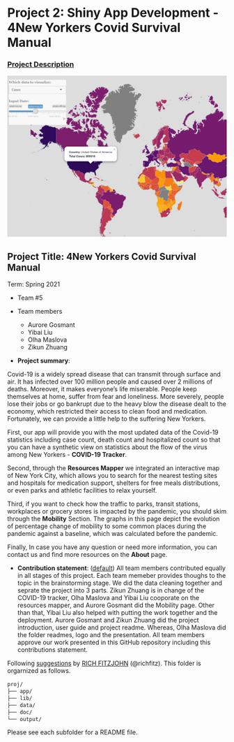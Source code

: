# Project 2: Shiny App Development - 4New Yorkers Covid Survival Manual

### [Project Description](doc/project2_desc.md)

![screenshot](doc/figs/map.jpg)

## Project Title: 4New Yorkers Covid Survival Manual
Term: Spring 2021

+ Team #5
+ Team members
	+ Aurore Gosmant
	+ Yibai Liu
	+ Olha Maslova
	+ Zikun Zhuang

+ **Project summary**: 

Covid-19 is a widely spread disease that can transmit through surface and air. It has infected over 100 million people and caused over 2 millions of deaths. Moreover, it makes everyone’s life miserable. People keep themselves at home, suffer from fear and loneliness. More severely, people lose their jobs or go bankrupt due to the heavy blow the disease dealt to the economy, which restricted their access to clean food and medication. Fortunately, we can provide a little help to the suffering New Yorkers. 

First, our app will provide you with the most updated data of the Covid-19 statistics including case count, death count and hospitalized count so that you can have a synthetic view on statistics about the flow of the virus among New Yorkers - **COVID-19 Tracker**.

Second, through the **Resources Mapper** we integrated an interactive map of New York City, which allows you to search for the nearest testing sites and hospitals for medication support, shelters for free meals distributions, or even parks and athletic facilities to relax yourself.

Third, if you want to check how the traffic to parks, transit stations, workplaces or grocery stores is impacted by the pandemic, you should skim through the **Mobility** Section. The graphs in this page depict the evolution of percentage change of mobility to some common places during the pandemic against a baseline, which was calculated before the pandemic.

Finally, In case you have any question or need more information, you can contact us and find more resources on the **About** page.

+ **Contribution statement**: ([default](doc/a_note_on_contributions.md)) All team members contributed equally in all stages of this project. Each team memeber provides thoughs to the topic in the brainstorming stage. We did the data cleaning together and seprate the project into 3 parts. Zikun Zhuang is in change of the COVID-19 tracker, Olha Maslova and Yibai Liu cooporate on the resources mapper, and Aurore Gosmant did the Mobility page. Other than that, Yibai Liu also helped with putting the work together and the deployment. Aurore Gosmant and Zikun Zhuang did the project introduction, user guide and project readme. Whereas, Olha Maslova did the folder readmes, logo and the presentation. All team members approve our work presented in this GitHub repository including this contributions statement.  

Following [suggestions](http://nicercode.github.io/blog/2013-04-05-projects/) by [RICH FITZJOHN](http://nicercode.github.io/about/#Team) (@richfitz). This folder is orgarnized as follows.

```
proj/
├── app/
├── lib/
├── data/
├── doc/
└── output/
```

Please see each subfolder for a README file.

